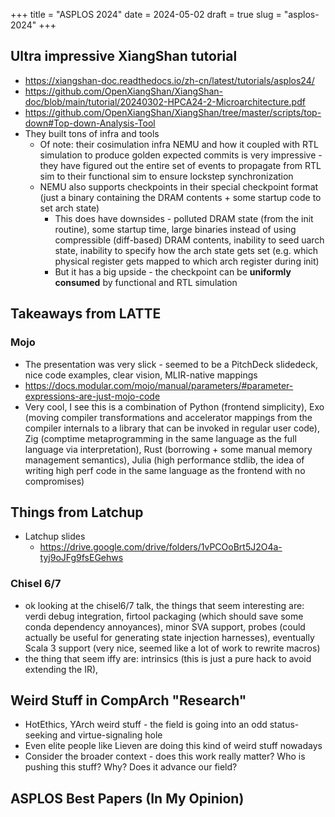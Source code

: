 +++
title = "ASPLOS 2024"
date = 2024-05-02
draft = true
slug = "asplos-2024"
+++

## Ultra impressive XiangShan tutorial

- https://xiangshan-doc.readthedocs.io/zh-cn/latest/tutorials/asplos24/
- https://github.com/OpenXiangShan/XiangShan-doc/blob/main/tutorial/20240302-HPCA24-2-Microarchitecture.pdf
- https://github.com/OpenXiangShan/XiangShan/tree/master/scripts/top-down#Top-down-Analysis-Tool
- They built tons of infra and tools
  - Of note: their cosimulation infra NEMU and how it coupled with RTL simulation to produce golden expected commits is very impressive - they have figured out the entire set of events to propagate from RTL sim to their functional sim to ensure lockstep synchronization
  - NEMU also supports checkpoints in their special checkpoint format (just a binary containing the DRAM contents + some startup code to set arch state)
    - This does have downsides - polluted DRAM state (from the init routine), some startup time, large binaries instead of using compressible (diff-based) DRAM contents, inability to seed uarch state, inability to specify how the arch state gets set (e.g. which physical register gets mapped to which arch register during init)
    - But it has a big upside - the checkpoint can be **uniformly consumed** by functional and RTL simulation

## Takeaways from LATTE

### Mojo

- The presentation was very slick - seemed to be a PitchDeck slidedeck, nice code examples, clear vision, MLIR-native mappings
- https://docs.modular.com/mojo/manual/parameters/#parameter-expressions-are-just-mojo-code
- Very cool, I see this is a combination of Python (frontend simplicity), Exo (moving compiler transformations and accelerator mappings from the compiler internals to a library that can be invoked in regular user code), Zig (comptime metaprogramming in the same language as the full language via interpretation), Rust (borrowing + some manual memory management semantics), Julia (high performance stdlib, the idea of writing high perf code in the same language as the frontend with no compromises)

## Things from Latchup

- Latchup slides
  - https://drive.google.com/drive/folders/1vPCOoBrt5J2O4a-tyj9oJFg9fsEGehws

### Chisel 6/7

- ok looking at the chisel6/7 talk, the things that seem interesting are: verdi debug integration, firtool packaging (which should save some conda dependency annoyances), minor SVA support, probes (could actually be useful for generating state injection harnesses), eventually Scala 3 support (very nice, seemed like a lot of work to rewrite macros)
- the thing that seem iffy are: intrinsics (this is just a pure hack to avoid extending the IR), 

## Weird Stuff in CompArch "Research"

- HotEthics, YArch weird stuff - the field is going into an odd status-seeking and virtue-signaling hole
- Even elite people like Lieven are doing this kind of weird stuff nowadays
- Consider the broader context - does this work really matter? Who is pushing this stuff? Why? Does it advance our field?

## ASPLOS Best Papers (In My Opinion)
